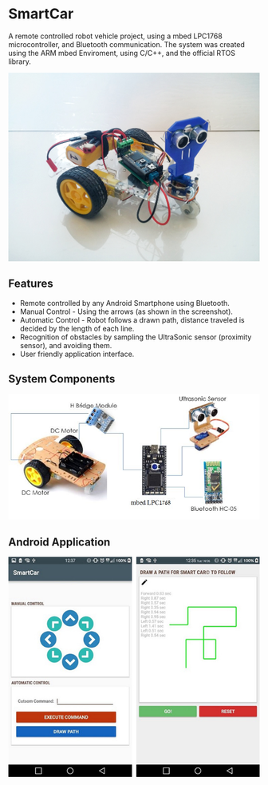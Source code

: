 # SmartCar
A remote controlled robot vehicle project, using a mbed LPC1768 microcontroller, and Bluetooth communication.
The system was created using the ARM mbed Enviroment, using C/C++, and the official RTOS library.

![Robot](screenshots/1Robot.jpg)  

## Features
* Remote controlled by any Android Smartphone using Bluetooth.  
* Manual Control - Using the arrows (as shown in the screenshot).  
* Automatic Control - Robot follows a drawn path, distance traveled is decided by the length of each line. 
* Recognition of obstacles by sampling the UltraSonic sensor (proximity sensor), and avoiding them.  
* User friendly application interface.  

## System Components
![SystemComponents](screenshots/2SystemComponents.jpg)

## Android Application
![Application](screenshots/4App.jpg)
